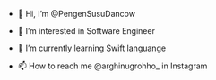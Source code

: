 - 👋 Hi, I’m @PengenSusuDancow
- 👀 I’m interested in Software Engineer
- 🌱 I’m currently learning Swift languange

- 📫 How to reach me @arghinugrohho_ in Instagram

<!---
PengenSusuDancow/PengenSusuDancow is a ✨ special ✨ repository because its `README.md` (this file) appears on your GitHub profile.
You can click the Preview link to take a look at your changes.
--->
